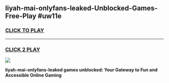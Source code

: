 
## liyah-mai-onlyfans-leaked-Unblocked-Games-Free-Play #uw11e
<h3>
<a href="https://us.freeplayer.one?title=liyah-mai-onlyfans-leaked&ref=9M">CLICK TO PLAY</a></h3>
<hr>

<h3>
<a href="https://us.freeplayer.one?title=liyah-mai-onlyfans-leaked&ref=9M">CLICK 2 PLAY</a>
  
</h3>

<a href="https://us.freeplayer.one?title=liyah-mai-onlyfans-leaked&ref=9M"><img src="https://clearcache.store/games.png"></a>


**liyah-mai-onlyfans-leaked games unblocked: Your Gateway to Fun and Accessible Online Gaming**
